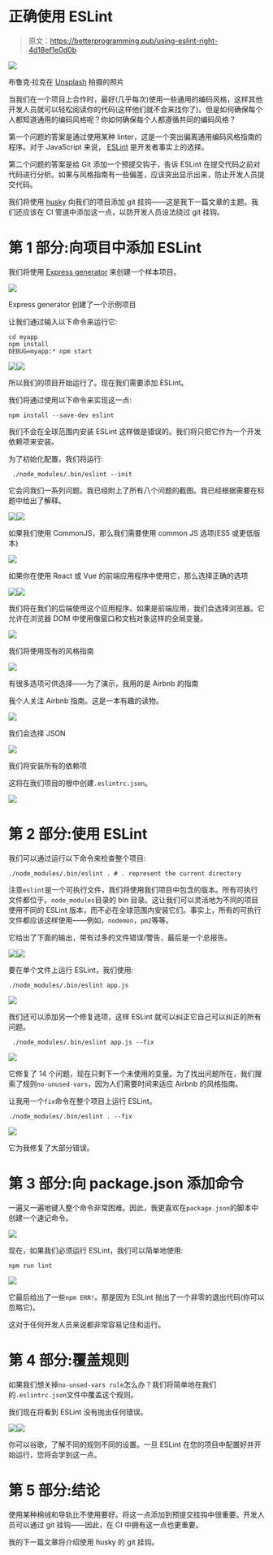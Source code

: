 # 正确使用 ESLint

> 原文：<https://betterprogramming.pub/using-eslint-right-4d18ef1e0d0b>

![](img/26fb09b3cc9cf35c4af44f2c3cb6068b.png)

布鲁克·拉克在 [Unsplash](https://unsplash.com/s/photos/a%2B?utm_source=unsplash&utm_medium=referral&utm_content=creditCopyText) 拍摄的照片

当我们在一个项目上合作时，最好(几乎每次)使用一些通用的编码风格，这样其他开发人员就可以轻松阅读你的代码(这样他们就不会来找你了)。但是如何确保每个人都知道通用的编码风格呢？你如何确保每个人都遵循共同的编码风格？

第一个问题的答案是通过使用某种 linter，这是一个突出偏离通用编码风格指南的程序。对于 JavaScript 来说， [ESLint](https://eslint.org/) 是开发者事实上的选择。

第二个问题的答案是给 Git 添加一个预提交钩子，告诉 ESLint 在提交代码之前对代码进行分析。如果与风格指南有一些偏差，应该突出显示出来，防止开发人员提交代码。

我们将使用 [husky](https://www.npmjs.com/package/husky) 向我们的项目添加 git 挂钩——这是我下一篇文章的主题。我们还应该在 CI 管道中添加这一点，以防开发人员设法绕过 git 挂钩。

# 第 1 部分:向项目中添加 ESLint

我们将使用 [Express generator](https://expressjs.com/en/starter/generator.html) 来创建一个样本项目。

![](img/b43877749c8d6a873bdff8d6adb6f228.png)

Express generator 创建了一个示例项目

让我们通过输入以下命令来运行它:

```
cd myapp
npm install
DEBUG=myapp:* npm start
```

![](img/0cb494f52b87875249421b71d8316939.png)![](img/052de560c38b4b57d4ae42b30446c880.png)

所以我们的项目开始运行了。现在我们需要添加 ESLint。

我们将通过使用以下命令来实现这一点:

```
npm install --save-dev eslint
```

我们不会在全球范围内安装 ESLint 这样做是错误的。我们将只把它作为一个开发依赖项来安装。

为了初始化配置，我们将运行:

```
 ./node_modules/.bin/eslint --init
```

它会问我们一系列问题。我已经附上了所有八个问题的截图。我已经根据需要在标题中给出了解释。

![](img/9f608c957499366222a04e8b076a666f.png)![](img/d675f9e8848503a846ef2343a162319c.png)

如果我们使用 CommonJS，那么我们需要使用 common JS 选项(ES5 或更低版本)

![](img/bc1ac31496154853a1e32d3c16ebc560.png)

如果你在使用 React 或 Vue 的前端应用程序中使用它，那么选择正确的选项

![](img/fb20cece43064ff24184b49a10dc1459.png)![](img/7bc9f4595529bbe36a1418545a5c36a8.png)

我们将在我们的后端使用这个应用程序。如果是前端应用，我们会选择浏览器。它允许在浏览器 DOM 中使用像窗口和文档对象这样的全局变量。

![](img/b720e619b9448ff63c872a6827571604.png)

我们将使用现有的风格指南

![](img/7c48bb13c67ffcc49b74fc66f21d6628.png)

有很多选项可供选择——为了演示，我用的是 Airbnb 的指南

我个人关注 Airbnb 指南。这是一本有趣的读物。

![](img/38e0295e58bb7af38d36e4ae91c88e22.png)

我们会选择 JSON

![](img/6aa8641de04ee767b855c07abe1debc9.png)

我们将安装所有的依赖项

这将在我们项目的根中创建`.eslintrc.json`。

![](img/6dd99ea029a5058dc42652f3ab187a1c.png)

# 第 2 部分:使用 ESLint

我们可以通过运行以下命令来检查整个项目:

```
./node_modules/.bin/eslint . # . represent the current directory
```

注意`eslint`是一个可执行文件，我们将使用我们项目中包含的版本。所有可执行文件都位于。`node_modules`目录的 bin 目录。这让我们可以灵活地为不同的项目使用不同的 ESLint 版本，而不必在全球范围内安装它们。事实上，所有的可执行文件都应该这样使用——例如，`nodemon`，`pm2`等等。

它给出了下面的输出，带有过多的文件错误/警告，最后是一个总报告。

![](img/24a0b20b128a94268900ba01cbca5825.png)![](img/b76b28a8a4f2a5e8463b041d5ca6f458.png)

要在单个文件上运行 ESLint，我们使用:

```
./node_modules/.bin/eslint app.js
```

![](img/2a5e3cbe1e0396f879387b5c3d005550.png)

我们还可以添加另一个修复选项，这样 ESLint 就可以纠正它自己可以纠正的所有问题。

```
 ./node_modules/.bin/eslint app.js --fix
```

![](img/9cbede60ef5bba19cd753eebb487b713.png)

它修复了 14 个问题，现在只剩下一个未使用的变量。为了找出问题所在，我们搜索了规则`no-unused-vars`，因为人们需要时间来适应 Airbnb 的风格指南。

让我用一个`fix`命令在整个项目上运行 ESLint。

```
./node_modules/.bin/eslint . --fix
```

![](img/675432d09d44c22dab09e295d45d8bab.png)

它为我修复了大部分错误。

# 第 3 部分:向 package.json 添加命令

一遍又一遍地键入整个命令非常困难。因此，我更喜欢在`package.json`的脚本中创建一个速记命令。

![](img/51a1f44b8c0c676750a7e663feea1238.png)

现在，如果我们必须运行 ESLint，我们可以简单地使用:

```
npm run lint
```

![](img/a99dfa537ce3af6e3a96918edd41bd53.png)

它最后给出了一些`npm ERR!`。那是因为 ESLint 抛出了一个非零的退出代码(你可以忽略它)。

这对于任何开发人员来说都非常容易记住和运行。

# 第 4 部分:覆盖规则

如果我们想关掉`no-unsed-vars rule`怎么办？我们将简单地在我们的`.eslintrc.json`文件中覆盖这个规则。

我们现在将看到 ESLint 没有抛出任何错误。

![](img/7c52106faed178311afacfaed32d342a.png)![](img/8a312dd5007f7f2d6722145a268135f1.png)

你可以谷歌，了解不同的规则不同的设置。一旦 ESLint 在您的项目中配置好并开始运行，您将会学到这一点。

# **第 5 部分:结论**

使用某种棉绒和导轨比不使用要好。将这一点添加到预提交挂钩中很重要。开发人员可以通过 git 挂钩——因此，在 CI 中拥有这一点也更重要。

我的下一篇文章将介绍使用 husky 的 git 挂钩。